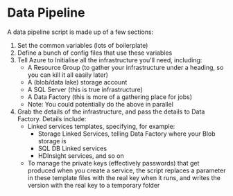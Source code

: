 # Data Pipeline
 
A data pipeline script is made up of a few sections:
 1. Set the common variables (lots of boilerplate)
 2. Define a bunch of config files that use these variables
 3. Tell Azure to Initialise all the infrastructure you'll need, including:
	- A Resource Group (to gather your infrastructure under a heading, so you can kill it all easily later)
	- A (blob/data lake) storage account
	- A SQL Server (this is true infrastructure)
	- A Data Factory (this is more of a gathering place for jobs)
	- Note: You could potentially do the above in parallel
 4. Grab the details of the infrastructure, and pass the details to Data Factory. Details include:
	- Linked services templates, specifying, for example:
		- Storage Linked Services, telling Data Factory where your Blob storage is
		- SQL DB Linked services
		- HDInsight services, and so on
	- To manage the private keys (effectively passwords) that get produced when you create a service, the script replaces a parameter in these template files with the real key when it runs, and writes the version with the real key to a temporary folder
	


